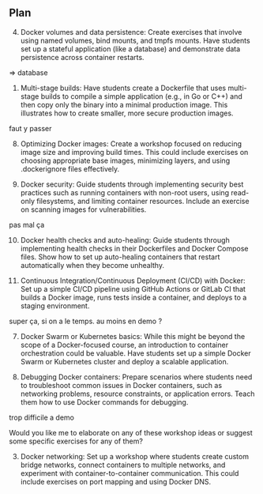 ## Plan

4. Docker volumes and data persistence:
Create exercises that involve using named volumes, bind mounts, and tmpfs mounts. Have students set up a stateful application (like a database) and demonstrate data persistence across container restarts.

=> database

1. Multi-stage builds:
Have students create a Dockerfile that uses multi-stage builds to compile a simple application (e.g., in Go or C++) and then copy only the binary into a minimal production image. This illustrates how to create smaller, more secure production images.

faut y passer

8. Optimizing Docker images:
Create a workshop focused on reducing image size and improving build times. This could include exercises on choosing appropriate base images, minimizing layers, and using .dockerignore files effectively.

5. Docker security:
Guide students through implementing security best practices such as running containers with non-root users, using read-only filesystems, and limiting container resources. Include an exercise on scanning images for vulnerabilities.

pas mal ça

10. Docker health checks and auto-healing:
Guide students through implementing health checks in their Dockerfiles and Docker Compose files. Show how to set up auto-healing containers that restart automatically when they become unhealthy.

6. Continuous Integration/Continuous Deployment (CI/CD) with Docker:
Set up a simple CI/CD pipeline using GitHub Actions or GitLab CI that builds a Docker image, runs tests inside a container, and deploys to a staging environment.

super ça, si on a le temps. au moins en demo ?

7. Docker Swarm or Kubernetes basics:
While this might be beyond the scope of a Docker-focused course, an introduction to container orchestration could be valuable. Have students set up a simple Docker Swarm or Kubernetes cluster and deploy a scalable application.

9. Debugging Docker containers:
Prepare scenarios where students need to troubleshoot common issues in Docker containers, such as networking problems, resource constraints, or application errors. Teach them how to use Docker commands for debugging.

trop difficile a demo

Would you like me to elaborate on any of these workshop ideas or suggest some specific exercises for any of them?

3. Docker networking:
Set up a workshop where students create custom bridge networks, connect containers to multiple networks, and experiment with container-to-container communication. This could include exercises on port mapping and using Docker DNS.
